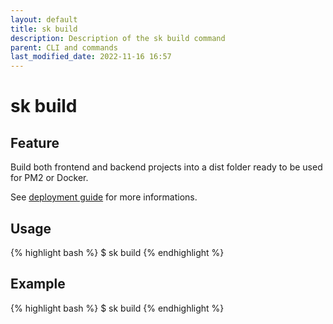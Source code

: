 ```yaml
---
layout: default
title: sk build
description: Description of the sk build command
parent: CLI and commands
last_modified_date: 2022-11-16 16:57
---
```


# sk build

## Feature

Build both frontend and backend projects into a dist folder ready to be used for PM2 or Docker.

See [deployment guide](/docs/deployment) for more informations.

## Usage

{% highlight bash %}
$ sk build
{% endhighlight %}

## Example

{% highlight bash %}
$ sk build
{% endhighlight %}
